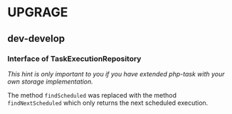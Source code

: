 # UPGRAGE

## dev-develop

### Interface of TaskExecutionRepository

*This hint is only important to you if you have extended php-task with your own storage implementation.*

The method `findScheduled` was replaced with the method `findNextScheduled` which only returns the next scheduled 
execution.
